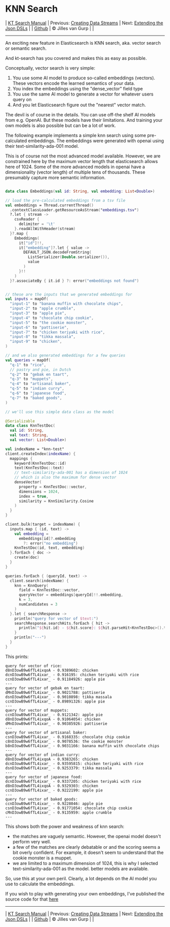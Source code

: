 # KNN Search 

| [KT Search Manual](README.md) | Previous: [Creating Data Streams](DataStreams.md) | Next: [Extending the Json DSLs](ExtendingTheDSL.md) |
| [Github](https://github.com/jillesvangurp/kt-search) | &copy; Jilles van Gurp |  |

---                

An exciting new feature in Elasticsearch is KNN search, aka. vector search or semantic search.

And kt-search has you covered and makes this as easy as possible.

Conceptually, vector search is very simple:

1. You use some AI model to produce so-called embeddings (vectors). 
These vectors encode the learned semantics of your data.
1. You index the embeddings using the "dense_vector" field type
1. You use the same AI model to generate a vector for whatever users query on
1. And you let Elasticsearch figure out the "nearest" vector match.

The devil is of course in the details. You can use off-the shelf AI models from e.g. OpenAI. But these 
models have their limitations. And training your own models is also possible but can be a lot of work.
        
The following example implements a simple knn search using some pre-calculated embeddings.
The embeddings were generated with openai using their text-similarity-ada-001 model.

This is of course not the most advanced model available. However, we are constrained here by the maximum vector length
that elasticsearch allows here of 1024. Some of the more advanced models in openai have a dimensionality 
(vector length) of multiple tens of thousands. These presumably capture more semantic information.

```kotlin

data class Embeddings(val id: String, val embedding: List<Double>)

// load the pre-calculated embeddings from a tsv file
val embeddings = Thread.currentThread()
  .contextClassLoader.getResourceAsStream("embeddings.tsv")
  ?.let { stream ->
    csvReader {
      delimiter = '\t'
    }.readAllWithHeader(stream)
  }?.map {
    Embeddings(
      it["id"]!!,
      it["embedding"]?.let { value ->
        DEFAULT_JSON.decodeFromString(
          ListSerializer(Double.serializer()),
          value
        )
      }!!
    )
  }?.associateBy { it.id } ?: error("embeddings not found")


// these are the inputs that we generated embeddings for
val inputs = mapOf(
  "input-1" to "banana muffin with chocolate chips",
  "input-2" to "apple crumble",
  "input-3" to "apple pie",
  "input-4" to "chocolate chip cookie",
  "input-5" to "the cookie monster",
  "input-6" to "pattiserie",
  "input-7" to "chicken teriyaki with rice",
  "input-8" to "tikka massala",
  "input-9" to "chicken",
)

// and we also generated embeddings for a few queries
val queries = mapOf(
  "q-1" to "rice",
  // pastry and pie, in Dutch
  "q-2" to "gebak en taart",
  "q-3" to "muppets",
  "q-4" to "artisanal baker",
  "q-5" to "indian curry",
  "q-6" to "japanese food",
  "q-7" to "baked goods",
)

// we'll use this simple data class as the model

@Serializable
data class KnnTestDoc(
  val id: String,
  val text: String,
  val vector: List<Double>)

val indexName = "knn-test"
client.createIndex(indexName) {
  mappings {
    keyword(KnnTestDoc::id)
    text(KnnTestDoc::text)
    // text-similarity-ada-001 has a dimension of 1024
    // which is also the maximum for dense vector
    denseVector(
      property = KnnTestDoc::vector,
      dimensions = 1024,
      index = true,
      similarity = KnnSimilarity.Cosine
    )
  }
}

client.bulk(target = indexName) {
  inputs.map { (id, text) ->
    val embedding =
      embeddings[id]?.embedding
        ?: error("no embedding")
    KnnTestDoc(id, text, embedding)
  }.forEach { doc ->
    create(doc)
  }
}

queries.forEach { (queryId, text) ->
  client.search(indexName) {
    knn = KnnQuery(
      field = KnnTestDoc::vector,
      queryVector = embeddings[queryId]!!.embedding,
      k = 3,
      numCandidates = 3
    )
  }.let { searchResponse ->
    println("query for vector of $text:")
    searchResponse.searchHits.forEach { hit ->
      println("${hit.id} - ${hit.score}: ${hit.parseHit<KnnTestDoc>().text}")
    }
    println("---")
  }
}
```

This prints:

```text
query for vector of rice:
d8nD3owB9w6fTL4ixqoA - 0.9389602: chicken
dcnD3owB9w6fTL4ixar_ - 0.916195: chicken teriyaki with rice
ccnD3owB9w6fTL4ixar_ - 0.91184926: apple pie
---
query for vector of gebak en taart:
dMnD3owB9w6fTL4ixar_ - 0.9021788: pattiserie
dsnD3owB9w6fTL4ixar_ - 0.9010898: tikka massala
ccnD3owB9w6fTL4ixar_ - 0.89891326: apple pie
---
query for vector of muppets:
ccnD3owB9w6fTL4ixar_ - 0.9121342: apple pie
d8nD3owB9w6fTL4ixqoA - 0.91064054: chicken
dMnD3owB9w6fTL4ixar_ - 0.90385926: pattiserie
---
query for vector of artisanal baker:
csnD3owB9w6fTL4ixar_ - 0.9168335: chocolate chip cookie
c8nD3owB9w6fTL4ixar_ - 0.9078536: the cookie monster
b8nD3owB9w6fTL4ixar_ - 0.9031166: banana muffin with chocolate chips
---
query for vector of indian curry:
d8nD3owB9w6fTL4ixqoA - 0.9383265: chicken
dcnD3owB9w6fTL4ixar_ - 0.93595815: chicken teriyaki with rice
dsnD3owB9w6fTL4ixar_ - 0.9253379: tikka massala
---
query for vector of japanese food:
dcnD3owB9w6fTL4ixar_ - 0.9337205: chicken teriyaki with rice
d8nD3owB9w6fTL4ixqoA - 0.9329303: chicken
ccnD3owB9w6fTL4ixar_ - 0.9222199: apple pie
---
query for vector of baked goods:
ccnD3owB9w6fTL4ixar_ - 0.9228046: apple pie
csnD3owB9w6fTL4ixar_ - 0.91771054: chocolate chip cookie
cMnD3owB9w6fTL4ixar_ - 0.9135959: apple crumble
---
```

This shows both the power and weakness of knn search:

- the matches are vaguely semantic. However, the openai model doesn't perform very well.
- a few of the matches are clearly debatable or and the scoring seems a bit overly confident. For example, 
it doesn't seem to understand that the cookie monster is a muppet. 
- we are limited to a maximum dimension of 1024, this is why I selected text-similarity-ada-001 as the model.
better models are available.

So, use this at your own peril. Clearly, a lot depends on the AI model you use to calculate the embeddings.

If you wish to play with generating your own embeddings, I've published the source code for that 
[here](https://github.com/jillesvangurp/openai-embeddings-processor)



---

| [KT Search Manual](README.md) | Previous: [Creating Data Streams](DataStreams.md) | Next: [Extending the Json DSLs](ExtendingTheDSL.md) |
| [Github](https://github.com/jillesvangurp/kt-search) | &copy; Jilles van Gurp |  |